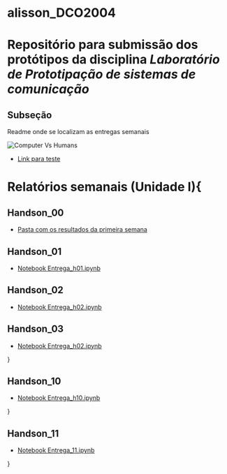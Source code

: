 # alisson_DCO2004

# Repositório para submissão dos protótipos da disciplina _Laboratório de Prototipação de sistemas de comunicação_
## Subseção

Readme onde se localizam as entregas semanais

![Computer Vs Humans](https://imgs.xkcd.com/comics/computers_vs_humans.png)

* [Link para teste](https://xkcd.com/)


# Relatórios semanais (Unidade I){

## Handson_00

* [Pasta com os resultados da primeira semana](https://github.com/alisson-camara/alisson_DCO2004/tree/master/handson_00)

## Handson_01

* [Notebook Entrega_h01.ipynb](https://github.com/alisson-camara/alisson_DCO2004/blob/master/handson_01/Entrega_h01.ipynb)

## Handson_02

* [Notebook Entrega_h02.ipynb](https://github.com/alisson-camara/alisson_DCO2004/blob/master/handson_02/Entrega_h02.ipynb)

## Handson_03

* [Notebook Entrega_h02.ipynb](https://github.com/alisson-camara/alisson_DCO2004/blob/master/handson_03/Entrega_h03.ipynb)

}

## Handson_10

* [Notebook Entrega_h10.ipynb](https://github.com/alisson-camara/alisson_DCO2004/blob/master/Entrega_h10.ipynb)

}

## Handson_11

* [Notebook Entrega_11.ipynb](https://github.com/alisson-camara/alisson_DCO2004/blob/master/Entrega_11.ipynb)

}
